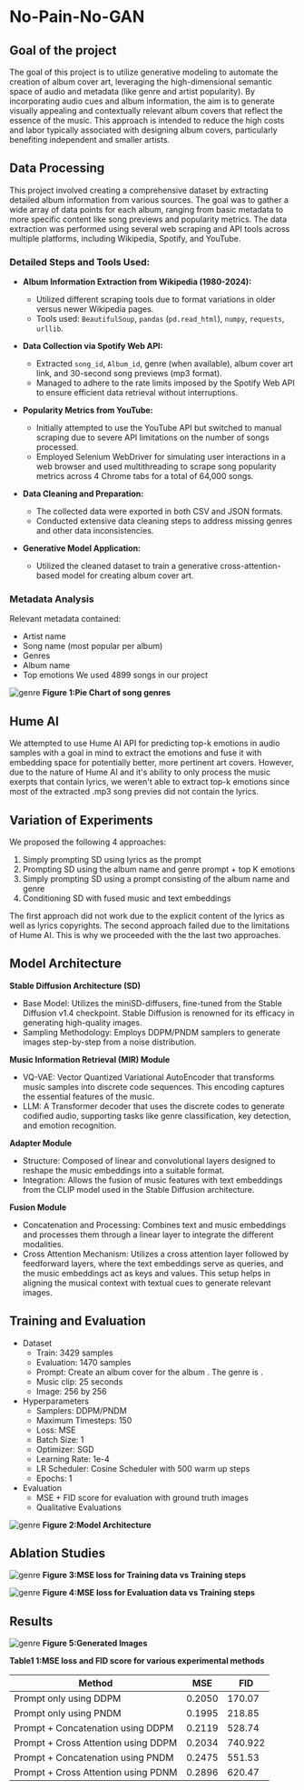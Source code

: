 
# No-Pain-No-GAN

## Goal of the project

The goal of this project is to utilize generative modeling to automate the creation of album cover art, leveraging the high-dimensional semantic space of audio and metadata (like genre and artist popularity). By incorporating audio cues and album information, the aim is to generate visually appealing and contextually relevant album covers that reflect the essence of the music. This approach is intended to reduce the high costs and labor typically associated with designing album covers, particularly benefiting independent and smaller artists.

## Data Processing
This project involved creating a comprehensive dataset by extracting detailed album information from various sources. The goal was to gather a wide array of data points for each album, ranging from basic metadata to more specific content like song previews and popularity metrics. The data extraction was performed using several web scraping and API tools across multiple platforms, including Wikipedia, Spotify, and YouTube.

### Detailed Steps and Tools Used:

- **Album Information Extraction from Wikipedia (1980-2024):**
  - Utilized different scraping tools due to format variations in older versus newer Wikipedia pages.
  - Tools used: `BeautifulSoup`, `pandas` (`pd.read_html`), `numpy`, `requests`, `urllib`.

- **Data Collection via Spotify Web API:**
  - Extracted `song_id`, `Album_id`, genre (when available), album cover art link, and 30-second song previews (mp3 format).
  - Managed to adhere to the rate limits imposed by the Spotify Web API to ensure efficient data retrieval without interruptions.

- **Popularity Metrics from YouTube:**
  - Initially attempted to use the YouTube API but switched to manual scraping due to severe API limitations on the number of songs processed.
  - Employed Selenium WebDriver for simulating user interactions in a web browser and used multithreading to scrape song popularity metrics across 4 Chrome tabs for a total of 64,000 songs.

- **Data Cleaning and Preparation:**
  - The collected data were exported in both CSV and JSON formats.
  - Conducted extensive data cleaning steps to address missing genres and other data inconsistencies.

- **Generative Model Application:**
  - Utilized the cleaned dataset to train a generative cross-attention-based model for creating album cover art.

### Metadata Analysis
Relevant metadata contained:

- Artist name
- Song name (most popular per album)
- Genres
- Album name
- Top emotions
We used 4899 songs in our project

![genre](img/genre_pie_chart.png)
**Figure 1:Pie Chart of song genres**

## Hume AI
We attempted to use Hume AI API for predicting top-k emotions in audio samples with a goal in mind to extract the emotions and fuse it with embedding space for potentially better, more pertinent art covers. However, due to the nature of Hume AI and it's ability to only process the music exerpts that contain lyrics, we weren't able to extract top-k emotions since most of the extracted .mp3 song previes did not contain the lyrics.

## Variation of Experiments
We proposed the following 4 approaches:
1. Simply prompting SD using lyrics as the prompt
2. Prompting SD using the album name and genre prompt + top K emotions
3. Simply prompting SD using a prompt consisting of the album name and genre
4. Conditioning SD with fused music and text embeddings

The first approach did not work due to the explicit content of the lyrics as well as lyrics copyrights. The second approach failed due to the limitations of Hume AI. This is why we proceeded with the the last two approaches.

## Model Architecture

**Stable Diffusion Architecture (SD)**

- Base Model: Utilizes the miniSD-diffusers, fine-tuned from the Stable Diffusion v1.4 checkpoint. Stable Diffusion is renowned for its efficacy in generating high-quality images.
- Sampling Methodology: Employs DDPM/PNDM samplers to generate images step-by-step from a noise distribution.

**Music Information Retrieval (MIR) Module**
- VQ-VAE: Vector Quantized Variational AutoEncoder that transforms music samples into discrete code sequences. This encoding captures the essential features of the music.
- LLM: A Transformer decoder that uses the discrete codes to generate codified audio, supporting tasks like genre classification, key detection, and emotion recognition.

**Adapter Module**
- Structure: Composed of linear and convolutional layers designed to reshape the music embeddings into a suitable format.
- Integration: Allows the fusion of music features with text embeddings from the CLIP model used in the Stable Diffusion architecture.

**Fusion Module**
- Concatenation and Processing: Combines text and music embeddings and processes them through a linear layer to integrate the different modalities.
- Cross Attention Mechanism: Utilizes a cross attention layer followed by feedforward layers, where the text embeddings serve as queries, and the music embeddings act as keys and values. This setup helps in aligning the musical context with textual cues to generate relevant images.

## Training and Evaluation
- Dataset
  - Train: 3429 samples
  - Evaluation: 1470 samples
  - Prompt: Create an album cover for the album <album name>. The genre is <genre>.
  - Music clip: 25 seconds
  - Image: 256 by 256
- Hyperparameters
  - Samplers: DDPM/PNDM
  - Maximum Timesteps: 150
  - Loss: MSE
  - Batch Size: 1
  - Optimizer: SGD
  - Learning Rate: 1e-4
  - LR Scheduler: Cosine Scheduler with 500 warm up steps
  - Epochs: 1
- Evaluation
  - MSE + FID score for evaluation with ground truth images
  - Qualitative Evaluations



![genre](img/model_architecture.png)
**Figure 2:Model Architecture**

## Ablation Studies
![genre](img/Train_MSE.png)
**Figure 3:MSE loss for Training data vs Training steps**

![genre](img/Evalution_MSE.png)
**Figure 4:MSE loss for Evaluation data vs Training steps**

## Results
![genre](img/results.png)
**Figure 5:Generated Images**

**Table1 1:MSE loss and FID score for various experimental methods**

| Method | MSE | FID |
|----------|----------|----------|
| Prompt only using DDPM | 0.2050 | 170.07 |
| Prompt only using PNDM | 0.1995 | 218.85 |
| Prompt + Concatenation using DDPM | 0.2119 | 528.74 |
| Prompt + Cross Attention using DDPM | 0.2034 | 740.922 |
| Prompt + Concatenation using PNDM | 0.2475 | 551.53 |
| Prompt + Cross Attention using PDNM | 0.2896 | 620.47 |



